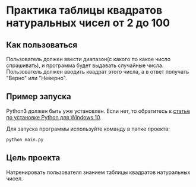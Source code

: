 # Практика таблицы квадратов натуральных чисел от 2 до 100

## Как пользоваться

Пользователь должен ввести диапазон(с какого по какое число спрашивать), и программа будет выдавать случайные числа. Пользователь должен вводить квадрат этого числа, а в ответ получать "Верно" или "Неверно".

## Пример запуска

Python3 должен быть уже установлен. Если нет, то обратитесь к [статье по установке Python для Windows 10](https://docs.microsoft.com/ru-ru/windows/python/beginners#install-python).

Для запуска программы используйте команду в папке проекта:

```
python main.py
```

## Цель проекта

Натренировать пользователя знанием таблицы квадратов натуральных чисел.
